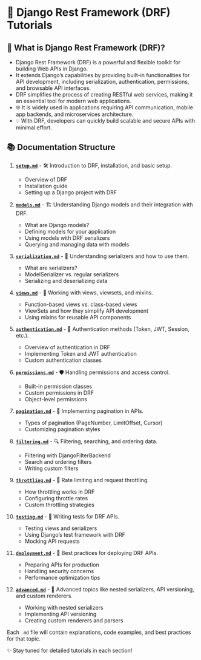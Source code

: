 # 🚀 Django Rest Framework (DRF) Tutorials

## 🤔 What is Django Rest Framework (DRF)?

- Django Rest Framework (DRF) is a powerful and flexible toolkit for building Web APIs in Django.
- It extends Django’s capabilities by providing built-in functionalities for API development, including serialization, authentication, permissions, and browsable API interfaces.
- DRF simplifies the process of creating RESTful web services, making it an essential tool for modern web applications.
- 🌐 It is widely used in applications requiring API communication, mobile app backends, and microservices architecture.
- 💡 With DRF, developers can quickly build scalable and secure APIs with minimal effort.

## 📚 Documentation Structure

1. **[`setup.md`](./setup.md)** - 🛠️ Introduction to DRF, installation, and basic setup.
   - Overview of DRF
   - Installation guide
   - Setting up a Django project with DRF

2. **[`models.md`](./models.md)** - 🏗️ Understanding Django models and their integration with DRF.
   - What are Django models?
   - Defining models for your application
   - Using models with DRF serializers
   - Querying and managing data with models
  
3. **[`serialization.md`](./serialization.md)** - 🔄 Understanding serializers and how to use them.
   - What are serializers?
   - ModelSerializer vs. regular serializers
   - Serializing and deserializing data

4. **[`views.md`](./views.md)** - 👀 Working with views, viewsets, and mixins.
   - Function-based views vs. class-based views
   - ViewSets and how they simplify API development
   - Using mixins for reusable API components

5. **[`authentication.md`](./authentication.md)** - 🔐 Authentication methods (Token, JWT, Session, etc.).
   - Overview of authentication in DRF
   - Implementing Token and JWT authentication
   - Custom authentication classes

6. **[`permissions.md`](#)** - 🛡️ Handling permissions and access control.
   - Built-in permission classes
   - Custom permissions in DRF
   - Object-level permissions

7. **[`pagination.md`](#)** - 📄 Implementing pagination in APIs.
   - Types of pagination (PageNumber, LimitOffset, Cursor)
   - Customizing pagination styles

8. **[`filtering.md`](#)** - 🔍 Filtering, searching, and ordering data.
   - Filtering with DjangoFilterBackend
   - Search and ordering filters
   - Writing custom filters

9. **[`throttling.md`](#)** - 🚦 Rate limiting and request throttling.
   - How throttling works in DRF
   - Configuring throttle rates
   - Custom throttling strategies

10. **[`testing.md`](#)** - 🧪 Writing tests for DRF APIs.
    - Testing views and serializers
    - Using Django’s test framework with DRF
    - Mocking API requests

11. **[`deployment.md`](#)** - 🚢 Best practices for deploying DRF APIs.
    - Preparing APIs for production
    - Handling security concerns
    - Performance optimization tips

12. **[`advanced.md`](#)** - 🌟 Advanced topics like nested serializers, API versioning, and custom renderers.
    - Working with nested serializers
    - Implementing API versioning
    - Creating custom renderers and parsers

Each `.md` file will contain explanations, code examples, and best practices for that topic.

✨ Stay tuned for detailed tutorials in each section!
